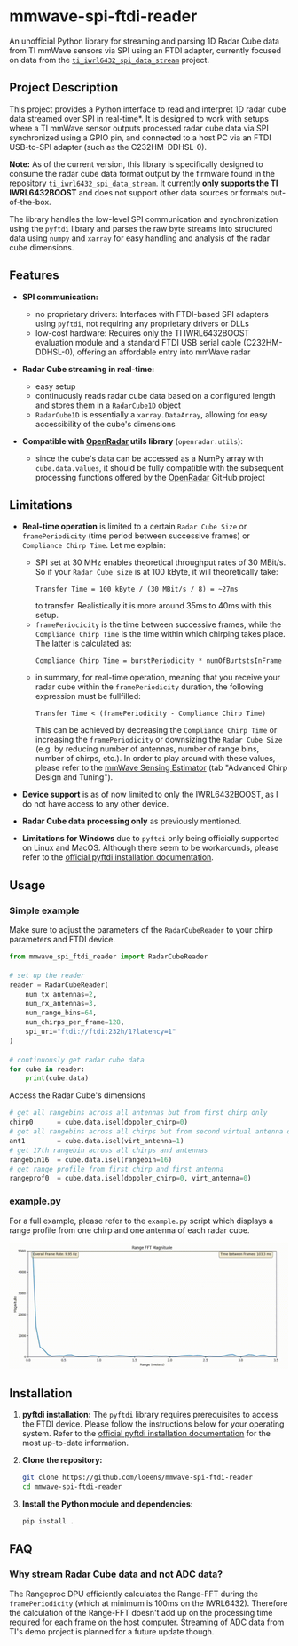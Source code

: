 # mmwave-spi-ftdi-reader
An unofficial Python library for streaming and parsing 1D Radar Cube data from TI mmWave sensors via SPI using an FTDI adapter, currently focused on data from the [`ti_iwrl6432_spi_data_stream`](https://github.com/loeens/ti_iwrl6432_spi_data_stream/tree/spi-data-streaming) project.


## Project Description
This project provides a Python interface to read and interpret 1D radar cube data streamed over SPI in real-time*. It is designed to work with setups where a TI mmWave sensor outputs processed radar cube data via SPI synchronized using a GPIO pin, and connected to a host PC via an FTDI USB-to-SPI adapter (such as the C232HM-DDHSL-0).

**Note:** As of the current version, this library is specifically designed to consume the radar cube data format output by the firmware found in the repository [`ti_iwrl6432_spi_data_stream`](https://github.com/loeens/ti_iwrl6432_spi_data_stream). It currently **only supports the TI IWRL6432BOOST** and does not support other data sources or formats out-of-the-box.

The library handles the low-level SPI communication and synchronization using the `pyftdi` library and parses the raw byte streams into structured data using `numpy` and `xarray` for easy handling and analysis of the radar cube dimensions.

## Features
* **SPI communication:** 
    - no proprietary drivers: Interfaces with FTDI-based SPI adapters using `pyftdi`, not requiring any proprietary drivers or DLLs
    - low-cost hardware: Requires only the TI IWRL6432BOOST evaluation module and a standard FTDI USB serial cable (C232HM-DDHSL-0), offering an affordable entry into mmWave radar

* **Radar Cube streaming in real-time:** 
    - easy setup
    - continuously reads radar cube data based on a configured length and stores them in a `RadarCube1D` object
    - `RadarCube1D` is essentially a `xarray.DataArray`, allowing for easy accessibility of the cube's dimensions

* **Compatible with [OpenRadar](https://github.com/PreSenseRadar/OpenRadar) utils library** (`openradar.utils`):
    - since the cube's data can be accessed as a NumPy array with `cube.data.values`, it should be fully compatible with the subsequent processing functions offered by the [OpenRadar](https://github.com/PreSenseRadar/OpenRadar) GitHub project
    
 
## Limitations
* **Real-time operation** is limited to a certain `Radar Cube Size` or `framePeriodicity` (time period between successive frames) or `Compliance Chirp Time`. Let me explain:
    - SPI set at 30 MHz enables theoretical throughput rates of 30 MBit/s. So if your `Radar Cube size` is at 100 kByte, it will theoretically take: 
        ```
        Transfer Time = 100 kByte / (30 MBit/s / 8) = ~27ms
        ```
        to transfer. Realistically it is more around 35ms to 40ms with this setup.
    - `framePeriocicity` is the time between successive frames, while the `Compliance Chirp Time` is the time within which chirping takes place. The latter is calculated as:
        ```
        Compliance Chirp Time = burstPeriodicity * numOfBurtstsInFrame
        ```
    - in summary, for real-time operation, meaning that you receive your radar cube within the `framePeriodicity` duration, the following expression must be fullfilled:
        ```
        Transfer Time < (framePeriodicity - Compliance Chirp Time)
        ```
        This can be achieved by decreasing the `Compliance Chirp Time` or increasing the `framePeriodicity` or downsizing the `Radar Cube Size` (e.g. by reducing number of antennas, number of range bins, number of chirps, etc.). In order to play around with these values, please refer to the [mmWave Sensing Estimator](https://dev.ti.com/gallery/view/mmwave/mmWaveSensingEstimator/ver/2.4.1/) (tab "Advanced Chirp Design and Tuning").

* **Device support** is as of now limited to only the IWRL6432BOOST, as I do not have access to any other device.

* **Radar Cube data processing only** as previously mentioned.

* **Limitations for Windows** due to `pyftdi` only being officially supported on Linux and MacOS. Although there seem to be workarounds, please refer to the [official pyftdi installation documentation](https://eblot.github.io/pyftdi/installation.html).

## Usage
### Simple example
Make sure to adjust the parameters of the `RadarCubeReader` to your chirp parameters and FTDI device.
```python
from mmwave_spi_ftdi_reader import RadarCubeReader

# set up the reader
reader = RadarCubeReader(
    num_tx_antennas=2,
    num_rx_antennas=3,
    num_range_bins=64,
    num_chirps_per_frame=128, 
    spi_uri="ftdi://ftdi:232h/1?latency=1"
)

# continuously get radar cube data
for cube in reader:
    print(cube.data)
```

Access the Radar Cube's dimensions
```python
# get all rangebins across all antennas but from first chirp only
chirp0      = cube.data.isel(doppler_chirp=0)
# get all rangebins across all chirps but from second virtual antenna only
ant1        = cube.data.isel(virt_antenna=1)
# get 17th rangebin across all chirps and antennas
rangebin16  = cube.data.isel(rangebin=16)
# get range profile from first chirp and first antenna
rangeprof0  = cube.data.isel(doppler_chirp=0, virt_antenna=0)
```
### example.py
For a full example, please refer to the `example.py` script which displays a range 
profile from one chirp and one antenna of each radar cube.

<img src="images/readme_demo.gif" width="750">

## Installation

1. **pyftdi installation:**
The `pyftdi` library requires prerequisites to access the FTDI device. Please follow the instructions below for your operating system. Refer to the [official pyftdi installation documentation](https://eblot.github.io/pyftdi/installation.html) for the most up-to-date information.

2. **Clone the repository:**
    ```bash
    git clone https://github.com/loeens/mmwave-spi-ftdi-reader
    cd mmwave-spi-ftdi-reader
    ```

3. **Install the Python module and dependencies:**
    ```bash
    pip install .
    ```
## FAQ
### Why stream Radar Cube data and not ADC data?
The Rangeproc DPU efficiently calculates the Range-FFT during the `framePeriodicity` (which at minimum is 100ms on the IWRL6432). Therefore the calculation of the Range-FFT doesn't add up on the processing time required for each frame on the host computer. Streaming of ADC data from TI's demo project is planned for a future update though.

